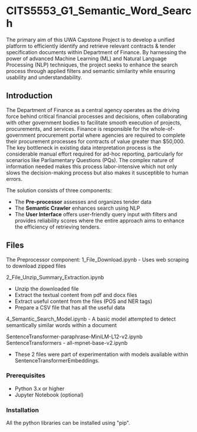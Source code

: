 # CITS5553_G1_Semantic_Word_Search

The primary aim of this UWA Capstone Project is to develop a unified platform to efficiently identify and retrieve relevant contracts & tender specification documents within Department of Finance.
By harnessing the power of advanced Machine Learning (ML) and Natural Language Processing (NLP) techniques, the project seeks to enhance the search process through applied filters and semantic similarity while ensuring usability and understandability.

## Introduction
The Department of Finance as a central agency operates as the driving force behind critical financial processes and decisions, often collaborating with other government bodies to facilitate smooth execution of projects, procurements, and services.
Finance is responsible for the whole-of-government procurement portal where agencies are required to complete their procurement processes for contracts of value greater than $50,000.
The key bottleneck in existing data interpretation process is the considerable manual effort required for ad-hoc reporting, particularly for scenarios like Parliamentary Questions (PQs).
The complex nature of information needed makes this process labor-intensive which not only slows the decision-making process but also makes it susceptible to human errors.

The solution consists of three components:
- The **Pre-processor** assesses and organizes tender data
- The **Semantic Crawler** enhances search using NLP
- The **User Interface** offers user-friendly query input with filters and provides reliability scores where the entire approach aims to enhance the efficiency of retrieving tenders. 

## Files
The Preprocessor component:
1_File_Download.ipynb - Uses web scraping to download zipped files

2_File_Unzip_Summary_Extraction.ipynb
- Unzip the downloaded file 
- Extract the textual content from pdf and docx files 
- Extract useful content from the files (POS and NER tags) 
- Prepare a CSV file that has all the useful data 

4_Semantic_Search_Model.ipynb - A basic model attempted to detect semantically similar words within a document

SentenceTransformer-paraphrase-MiniLM-L12-v2.ipynb
SentenceTransformers - all-mpnet-base-v2.ipynb
- These 2 files were part of experimentation with models available within SentenceTransformerEmbeddings.

### Prerequisites
- Python 3.x or higher 
- Jupyter Notebook (optional)


### Installation
All the python libraries can be installed using "pip".

